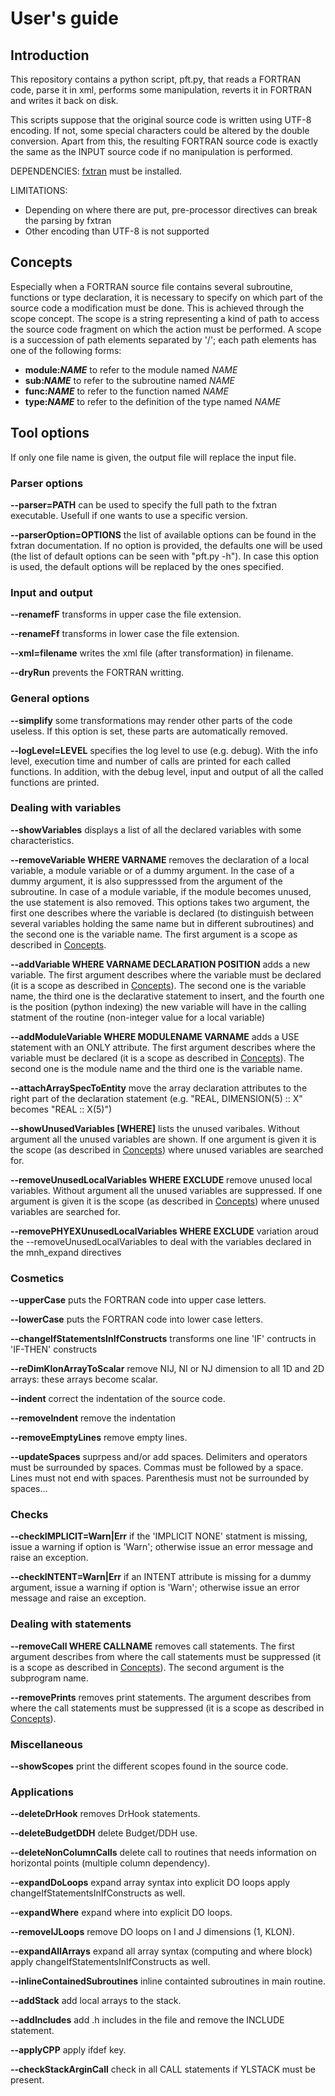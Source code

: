 # User's guide

## Introduction

This repository contains a python script, pft.py, that reads a FORTRAN code,
parse it in xml, performs some manipulation, reverts it in FORTRAN and
writes it back on disk.

This scripts suppose that the original source code is written using UTF-8
encoding. If not, some special characters could be altered by the double
conversion. Apart from this, the resulting FORTRAN source code is exactly
the same as the INPUT source code if no manipulation is performed.

DEPENDENCIES: [fxtran](https://github.com/pmarguinaud/fxtran) must be installed.

LIMITATIONS:

 - Depending on where there are put, pre-processor directives can break
   the parsing by fxtran
 - Other encoding than UTF-8 is not supported

## Concepts

Especially when a FORTRAN source file contains several subroutine, functions
or type declaration, it is necessary to specify on which part of the source
code a modification must be done.
This is achieved through the scope concept.
The scope is a string representing a kind of path to access the source code
fragment on which the action must be performed.
A scope is a succession of path elements separated by '/'; each path elements
has one of the following forms:

 - **module:_NAME_** to refer to the module named _NAME_
 - **sub:_NAME_** to refer to the subroutine named _NAME_
 - **func:_NAME_** to refer to the function named _NAME_
 - **type:_NAME_** to refer to the definition of the type named _NAME_


## Tool options

If only one file name is given, the output file will replace the input file.

### Parser options

**\--parser=PATH** can be used to specify the full path to the fxtran executable.
Usefull if one wants to use a specific version.

**\--parserOption=OPTIONS** the list of available options can be found in the fxtran
documentation. If no option is provided, the defaults one will be used (the
list of default options can be seen with "pft.py -h"). In case this option
is used, the default options will be replaced by the ones specified.

### Input and output

**\--renamefF** transforms in upper case the file extension.

**\--renameFf** transforms in lower case the file extension.

**\--xml=filename** writes the xml file (after transformation) in filename.

**\--dryRun** prevents the FORTRAN writting.

### General options

**\--simplify** some transformations may render other parts of the code useless.
If this option is set, these parts are automatically removed.

**\--logLevel=LEVEL** specifies the log level to use (e.g. debug).
With the info level, execution time and number of calls are printed
for each called functions. In addition, with the debug level, input
and output of all the called functions are printed.

### Dealing with variables

**\--showVariables** displays a list of all the declared variables
with some characteristics.

**\--removeVariable WHERE VARNAME** removes the declaration of a local variable, a module variable or
of a dummy argument. In the case of a dummy argument, it is also suppresssed
from the argument of the subroutine. In case of a module variable, if the module
becomes unused, the use statement is also removed.
This options takes two argument, the first one describes where the variable
is declared (to distinguish between several variables holding the same name
but in different subroutines) and the second one is the variable name.
The first argument is a scope as described in [Concepts](#concepts).

**\--addVariable WHERE VARNAME DECLARATION POSITION** adds a new variable.
The first argument describes where the variable
must be declared (it is a scope as described in [Concepts](#concepts)).
The second one is the variable name, the third one is the declarative statement to insert,
and the fourth one is the position (python indexing) the new variable will have in the
calling statment of the routine (non-integer value for a local variable)

**--addModuleVariable WHERE MODULENAME VARNAME** adds a USE statement with an ONLY attribute. The first
argument describes where the variable must be declared (it is a scope as
described in [Concepts](#concepts)). The second one is the module name and
the third one is the variable name.

**\--attachArraySpecToEntity** move the array declaration attributes to the right
part of the declaration statement (e.g. "REAL, DIMENSION(5) :: X" becomes "REAL :: X(5)")

**\--showUnusedVariables [WHERE]** lists the unused varibales. Without argument all the
unused variables are shown. If one argument is given it is the scope (as described
in [Concepts](#concepts)) where unused variables are searched for.

**\--removeUnusedLocalVariables WHERE EXCLUDE** remove unused local variables. Without argument all the
unused variables are suppressed. If one argument is given it is the scope (as described
in [Concepts](#concepts)) where unused variables are searched for.

**\--removePHYEXUnusedLocalVariables WHERE EXCLUDE** variation aroud the \--removeUnusedLocalVariables
to deal with the variables declared in the mnh\_expand directives

### Cosmetics

**\--upperCase** puts the FORTRAN code into upper case letters.

**\--lowerCase** puts the FORTRAN code into lower case letters.

**\--changeIfStatementsInIfConstructs** transforms one line 'IF' contructs
in 'IF-THEN' constructs

**\--reDimKlonArrayToScalar** remove NIJ, NI or NJ dimension to all 1D and 2D arrays:
these arrays become scalar.

**\--indent** correct the indentation of the source code.

**\--removeIndent** remove the indentation

**\--removeEmptyLines** remove empty lines.

**\--updateSpaces** suprpess and/or add spaces. Delimiters and operators must be surrounded by spaces.
Commas must be followed by a space. Lines must not end with spaces. Parenthesis must not be
surrounded by spaces...

### Checks

**\--checkIMPLICIT=Warn\|Err** if the 'IMPLICIT NONE' statment is missing,
issue a warning if option is 'Warn'; otherwise issue an error message and
raise an exception.

**\--checkINTENT=Warn\|Err** if an INTENT attribute is missing for a
dummy argument, issue a warning if option is 'Warn'; otherwise issue
an error message and raise an exception.

### Dealing with statements

**\--removeCall WHERE CALLNAME** removes call statements. The first argument describes from where the
call statements must be suppressed (it is a scope as described in [Concepts](#concepts)).
The second argument is the subprogram name.

**\--removePrints** removes print statements. The argument describes from where the
call statements must be suppressed (it is a scope as described in [Concepts](#concepts)).

### Miscellaneous

**\--showScopes** print the different scopes found in the source code.

### Applications

**\--deleteDrHook** removes DrHook statements.

**\--deleteBudgetDDH** delete Budget/DDH use.

**\--deleteNonColumnCalls** delete call to routines that needs information on horizontal
points (multiple column dependency).

**\--expandDoLoops** expand array syntax into explicit DO loops
apply changeIfStatementsInIfConstructs as well.

**\--expandWhere** expand where into explicit DO loops.

**\--removeIJLoops** remove DO loops on I and J dimensions (1, KLON).

**\--expandAllArrays** expand all array syntax (computing and where block)
apply changeIfStatementsInIfConstructs as well.

**\--inlineContainedSubroutines** inline containted subroutines in main routine.

**\--addStack** add local arrays to the stack.

**\--addIncludes** add .h includes in the file and remove the INCLUDE statement.

**\--applyCPP** apply ifdef key.

**\--checkStackArginCall** check in all CALL statements if YLSTACK must be present.
